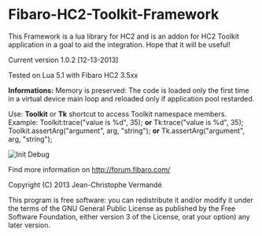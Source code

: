 Fibaro-HC2-Toolkit-Framework
============================

This Framework is a lua library for HC2 and is an addon for HC2 Toolkit application in a goal to aid the integration.
Hope that it will be useful!

Current version 1.0.2 [12-13-2013]

Tested on Lua 5.1 with Fibaro HC2 3.5xx

<b>Informations:</b> Memory is preserved: The code is loaded only the first time in a virtual device main loop and reloaded only if application pool restarded.

Use: <b>Toolkit</b> or <b>Tk</b> shortcut to access Toolkit namespace members.
Example: 
          Toolkit:trace("value is %d", 35); <b>or</b> Tk:trace("value is %d", 35);
          Toolkit.assertArg("argument", arg, "string"); <b>or</b> Tk.assertArg("argument", arg, "string");


![Init Debug](https://raw.github.com/Krikroff77/Fibaro-HC2-Toolkit-Framework/master/Images/init.png)

Find more information on http://forum.fibaro.com/


Copyright (C) 2013 Jean-Christophe Vermandé

This program is free software: you can redistribute it and/or modify it under the terms of the GNU General Public License as published by the Free Software Foundation, either version 3 of the License, orat your option) any later version.
